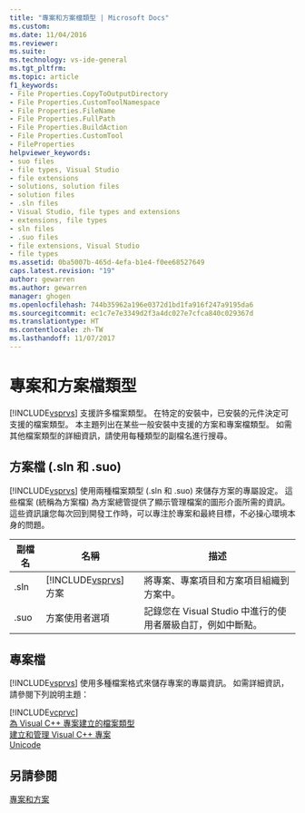 ```yaml
---
title: "專案和方案檔類型 | Microsoft Docs"
ms.custom: 
ms.date: 11/04/2016
ms.reviewer: 
ms.suite: 
ms.technology: vs-ide-general
ms.tgt_pltfrm: 
ms.topic: article
f1_keywords:
- File Properties.CopyToOutputDirectory
- File Properties.CustomToolNamespace
- File Properties.FileName
- File Properties.FullPath
- File Properties.BuildAction
- File Properties.CustomTool
- FileProperties
helpviewer_keywords:
- suo files
- file types, Visual Studio
- file extensions
- solutions, solution files
- solution files
- .sln files
- Visual Studio, file types and extensions
- extensions, file types
- sln files
- .suo files
- file extensions, Visual Studio
- file types
ms.assetid: 0ba5007b-465d-4efa-b1e4-f0ee68527649
caps.latest.revision: "19"
author: gewarren
ms.author: gewarren
manager: ghogen
ms.openlocfilehash: 744b35962a196e0372d1bd1fa916f247a9195da6
ms.sourcegitcommit: ec1c7e7e3349d2f3a4dc027e7cfca840c029367d
ms.translationtype: HT
ms.contentlocale: zh-TW
ms.lasthandoff: 11/07/2017
---
```

# <a name="project-and-solution-file-types"></a>專案和方案檔類型
[!INCLUDE[vsprvs](../../code-quality/includes/vsprvs_md.md)] 支援許多檔案類型。 在特定的安裝中，已安裝的元件決定可支援的檔案類型。 本主題列出在某些一般安裝中支援的方案和專案檔類型。 如需其他檔案類型的詳細資訊，請使用每種類型的副檔名進行搜尋。  
  
## <a name="solution-files-sln-and-suo"></a>方案檔 (.sln 和 .suo)  
 [!INCLUDE[vsprvs](../../code-quality/includes/vsprvs_md.md)] 使用兩種檔案類型 (.sln 和 .suo) 來儲存方案的專屬設定。 這些檔案 (統稱為方案檔) 為方案總管提供了顯示管理檔案的圖形介面所需的資訊。 這些資訊讓您每次回到開發工作時，可以專注於專案和最終目標，不必操心環境本身的問題。  
  
|副檔名|名稱|描述|  
|---------------|----------|-----------------|  
|.sln|[!INCLUDE[vsprvs](../../code-quality/includes/vsprvs_md.md)] 方案|將專案、專案項目和方案項目組織到方案中。|  
|.suo|方案使用者選項|記錄您在 Visual Studio 中進行的使用者層級自訂，例如中斷點。|  
  
## <a name="project-files"></a>專案檔  
 [!INCLUDE[vsprvs](../../code-quality/includes/vsprvs_md.md)] 使用多種檔案格式來儲存專案的專屬資訊。 如需詳細資訊，請參閱下列說明主題：  
  
 [!INCLUDE[vcprvc](../../code-quality/includes/vcprvc_md.md)]  
 [為 Visual C++ 專案建立的檔案類型](/cpp/ide/file-types-created-for-visual-cpp-projects)    
 [建立和管理 Visual C++ 專案](/cpp/ide/creating-and-managing-visual-cpp-projects)    
 [Unicode](/cpp/mfc/unicode-in-mfc)  
  
## <a name="see-also"></a>另請參閱  
 [專案和方案](../../ide/solutions-and-projects-in-visual-studio.md)